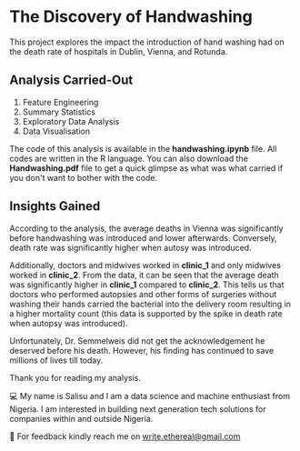 # The Discovery of Handwashing

This project explores the impact the introduction of hand washing had on the death rate of hospitals in Dublin, Vienna, and Rotunda.

## Analysis Carried-Out

1. Feature Engineering
2. Summary Statistics
3. Exploratory Data Analysis
4. Data Visualisation

The code of this analysis is available in the **handwashing.ipynb** file. All codes are written in the R language. You can also download the **Handwashing.pdf** file to get a quick glimpse as what was what carried if you don't want to bother with the code.


## Insights Gained

According to the analysis, the average deaths in Vienna was significantly before handwashing was introduced and lower afterwards. Conversely, death rate was significantly higher when autosy was introduced.

Additionally, doctors and midwives worked in **clinic_1** and only midwives worked in **clinic_2**. From the data, it can be seen that the average death was significantly higher in **clinic_1** compared to **clinic_2**. This tells us that doctors who performed autopsies and other forms of surgeries without washing their hands carried the bacterial into the delivery room resulting in a higher mortality count (this data is supported by the spike in death rate when autopsy was introduced).

Unfortunately, Dr. Semmelweis did not get the acknowledgement he deserved before his death. However, his finding has continued to save millions of lives till today.

Thank you for reading my analysis.

💻 My name is Salisu and I am a data science and machine enthusiast from Nigeria. I am interested in building next generation tech solutions for companies within and outside Nigeria.

🚀 For feedback kindly reach me on write.ethereal@gmail.com
